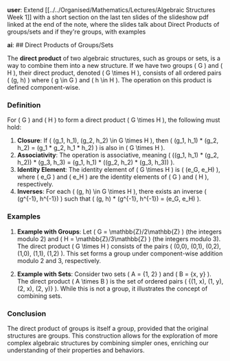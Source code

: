 **user**: Extend [[../../Organised/Mathematics/Lectures/Algebraic Structures Week 1]] with a short section on the last ten slides of the slideshow pdf linked at the end of the note, where the slides talk about Direct Products of groups/sets and if they're groups, with examples

**ai**: ## Direct Products of Groups/Sets

The **direct product** of two algebraic structures, such as groups or sets, is a way to combine them into a new structure. If we have two groups \( G \) and \( H \), their direct product, denoted \( G \times H \), consists of all ordered pairs \( (g, h) \) where \( g \in G \) and \( h \in H \). The operation on this product is defined component-wise.

### Definition

For \( G \) and \( H \) to form a direct product \( G \times H \), the following must hold:
1. **Closure**: If \( (g_1, h_1), (g_2, h_2) \in G \times H \), then \( (g_1, h_1) * (g_2, h_2) = (g_1 * g_2, h_1 * h_2) \) is also in \( G \times H \).
2. **Associativity**: The operation is associative, meaning \( ((g_1, h_1) * (g_2, h_2)) * (g_3, h_3) = (g_1, h_1) * ((g_2, h_2) * (g_3, h_3)) \).
3. **Identity Element**: The identity element of \( G \times H \) is \( (e_G, e_H) \), where \( e_G \) and \( e_H \) are the identity elements of \( G \) and \( H \), respectively.
4. **Inverses**: For each \( (g, h) \in G \times H \), there exists an inverse \( (g^{-1}, h^{-1}) \) such that \( (g, h) * (g^{-1}, h^{-1}) = (e_G, e_H) \).

### Examples

1. **Example with Groups**: Let \( G = \mathbb{Z}/2\mathbb{Z} \) (the integers modulo 2) and \( H = \mathbb{Z}/3\mathbb{Z} \) (the integers modulo 3). The direct product \( G \times H \) consists of the pairs \( (0,0), (0,1), (0,2), (1,0), (1,1), (1,2) \). This set forms a group under component-wise addition modulo 2 and 3, respectively.

2. **Example with Sets**: Consider two sets \( A = \{1, 2\} \) and \( B = \{x, y\} \). The direct product \( A \times B \) is the set of ordered pairs \( \{(1, x), (1, y), (2, x), (2, y)\} \). While this is not a group, it illustrates the concept of combining sets.

### Conclusion

The direct product of groups is itself a group, provided that the original structures are groups. This construction allows for the exploration of more complex algebraic structures by combining simpler ones, enriching our understanding of their properties and behaviors.